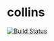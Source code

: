 # collins
[![Build Status](https://travis-ci.org/mikemimik/collins.svg?branch=master)](https://travis-ci.org/mikemimik/collins)